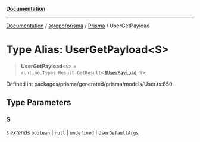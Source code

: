[**Documentation**](../../../../../README.md)

***

[Documentation](../../../../../README.md) / [@repo/prisma](../../../README.md) / [Prisma](../README.md) / UserGetPayload

# Type Alias: UserGetPayload\<S\>

> **UserGetPayload**\<`S`\> = `runtime.Types.Result.GetResult`\<[`$UserPayload`]($UserPayload.md), `S`\>

Defined in: packages/prisma/generated/prisma/models/User.ts:850

## Type Parameters

### S

`S` *extends* `boolean` \| `null` \| `undefined` \| [`UserDefaultArgs`](UserDefaultArgs.md)

